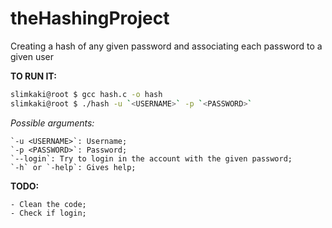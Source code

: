 # theHashingProject
Creating a hash of any given password and associating each password to a given user

**TO RUN IT:**

```bash
slimkaki@root $ gcc hash.c -o hash
slimkaki@root $ ./hash -u `<USERNAME>` -p `<PASSWORD>`
```

*Possible arguments:*

    `-u <USERNAME>`: Username;
    `-p <PASSWORD>`: Password;
    `--login`: Try to login in the account with the given password;
    `-h` or `-help`: Gives help;

**TODO:**

    - Clean the code;
    - Check if login;
    

